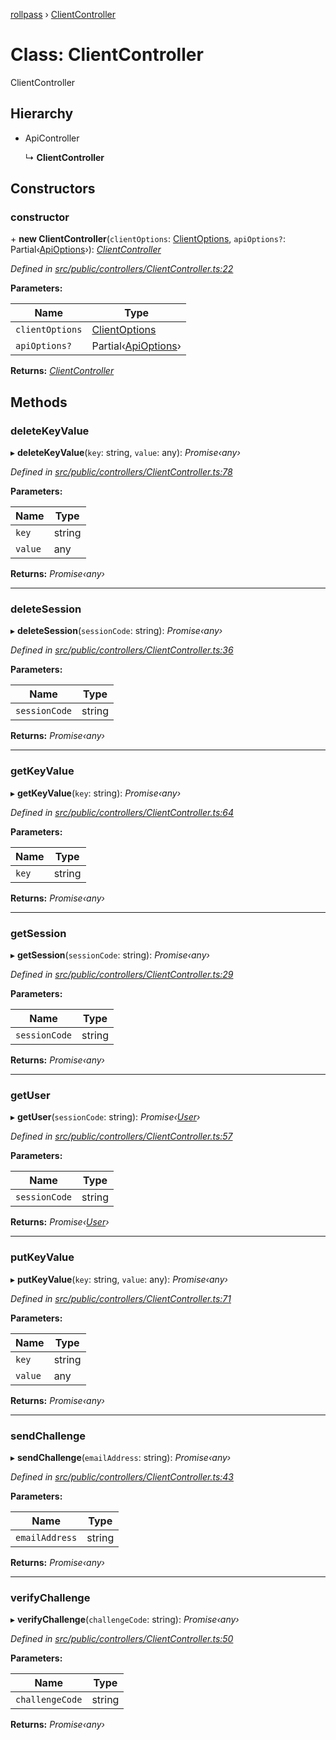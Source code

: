 [rollpass](../README.md) › [ClientController](clientcontroller.md)

# Class: ClientController

ClientController

## Hierarchy

* ApiController

  ↳ **ClientController**

## Constructors

###  constructor

\+ **new ClientController**(`clientOptions`: [ClientOptions](../interfaces/clientoptions.md), `apiOptions?`: Partial‹[ApiOptions](../interfaces/apioptions.md)›): *[ClientController](clientcontroller.md)*

*Defined in [src/public/controllers/ClientController.ts:22](https://github.com/RollPass/rollpass-js/blob/b3041cd/src/public/controllers/ClientController.ts#L22)*

**Parameters:**

Name | Type |
------ | ------ |
`clientOptions` | [ClientOptions](../interfaces/clientoptions.md) |
`apiOptions?` | Partial‹[ApiOptions](../interfaces/apioptions.md)› |

**Returns:** *[ClientController](clientcontroller.md)*

## Methods

###  deleteKeyValue

▸ **deleteKeyValue**(`key`: string, `value`: any): *Promise‹any›*

*Defined in [src/public/controllers/ClientController.ts:78](https://github.com/RollPass/rollpass-js/blob/b3041cd/src/public/controllers/ClientController.ts#L78)*

**Parameters:**

Name | Type |
------ | ------ |
`key` | string |
`value` | any |

**Returns:** *Promise‹any›*

___

###  deleteSession

▸ **deleteSession**(`sessionCode`: string): *Promise‹any›*

*Defined in [src/public/controllers/ClientController.ts:36](https://github.com/RollPass/rollpass-js/blob/b3041cd/src/public/controllers/ClientController.ts#L36)*

**Parameters:**

Name | Type |
------ | ------ |
`sessionCode` | string |

**Returns:** *Promise‹any›*

___

###  getKeyValue

▸ **getKeyValue**(`key`: string): *Promise‹any›*

*Defined in [src/public/controllers/ClientController.ts:64](https://github.com/RollPass/rollpass-js/blob/b3041cd/src/public/controllers/ClientController.ts#L64)*

**Parameters:**

Name | Type |
------ | ------ |
`key` | string |

**Returns:** *Promise‹any›*

___

###  getSession

▸ **getSession**(`sessionCode`: string): *Promise‹any›*

*Defined in [src/public/controllers/ClientController.ts:29](https://github.com/RollPass/rollpass-js/blob/b3041cd/src/public/controllers/ClientController.ts#L29)*

**Parameters:**

Name | Type |
------ | ------ |
`sessionCode` | string |

**Returns:** *Promise‹any›*

___

###  getUser

▸ **getUser**(`sessionCode`: string): *Promise‹[User](../interfaces/user.md)›*

*Defined in [src/public/controllers/ClientController.ts:57](https://github.com/RollPass/rollpass-js/blob/b3041cd/src/public/controllers/ClientController.ts#L57)*

**Parameters:**

Name | Type |
------ | ------ |
`sessionCode` | string |

**Returns:** *Promise‹[User](../interfaces/user.md)›*

___

###  putKeyValue

▸ **putKeyValue**(`key`: string, `value`: any): *Promise‹any›*

*Defined in [src/public/controllers/ClientController.ts:71](https://github.com/RollPass/rollpass-js/blob/b3041cd/src/public/controllers/ClientController.ts#L71)*

**Parameters:**

Name | Type |
------ | ------ |
`key` | string |
`value` | any |

**Returns:** *Promise‹any›*

___

###  sendChallenge

▸ **sendChallenge**(`emailAddress`: string): *Promise‹any›*

*Defined in [src/public/controllers/ClientController.ts:43](https://github.com/RollPass/rollpass-js/blob/b3041cd/src/public/controllers/ClientController.ts#L43)*

**Parameters:**

Name | Type |
------ | ------ |
`emailAddress` | string |

**Returns:** *Promise‹any›*

___

###  verifyChallenge

▸ **verifyChallenge**(`challengeCode`: string): *Promise‹any›*

*Defined in [src/public/controllers/ClientController.ts:50](https://github.com/RollPass/rollpass-js/blob/b3041cd/src/public/controllers/ClientController.ts#L50)*

**Parameters:**

Name | Type |
------ | ------ |
`challengeCode` | string |

**Returns:** *Promise‹any›*
